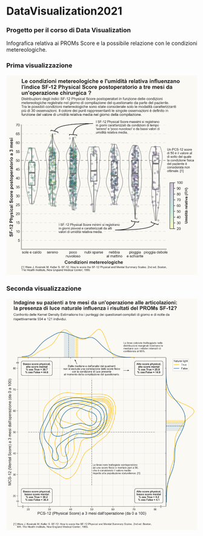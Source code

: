 # DataVisualization2021
### Progetto per il corso di Data Visualization

Infografica relativa ai PROMs Score e la possibile relazione con le condizioni metereologiche.

### Prima visualizzazione
![](https://github.com/giocoal/DataViz_SF12_Score_Matplotlib/raw/main/Consegna_PrimaViz/Compitino_Carbone_Cavallaro.png)

### Seconda visualizzazione
![](https://github.com/giocoal/DataViz_SF12_Score_Matplotlib/raw/main/compitino_secondaviz.png)
